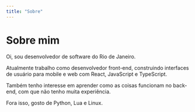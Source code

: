 ```yaml
---
title: "Sobre"
---
```


# Sobre mim

Oi, sou desenvolvedor de software do Rio de Janeiro.

Atualmente trabalho como desenvolvedor front-end, construindo interfaces de
usuário para mobile e web com React, JavaScript e TypeScript.

Também tenho interesse em aprender como as coisas funcionam no back-end, com que
não tenho muita experiência.

Fora isso, gosto de Python, Lua e Linux.
